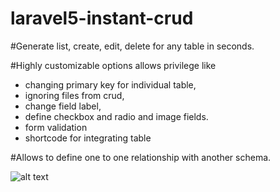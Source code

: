 # laravel5-instant-crud

#Generate list, create, edit, delete for any table in seconds. 

#Highly customizable options allows privilege like 
* changing primary key for individual table, 
* ignoring files from crud, 
* change field label, 
* define checkbox and radio and image fields. 
* form validation
* shortcode for integrating table

#Allows to define one to one relationship with another schema.


![alt text](https://github.com/paragcste/easy-table-manager-wp-plugin/screenshots/list.png "Crud List")
